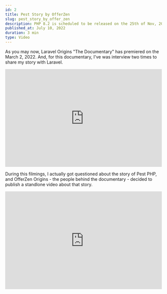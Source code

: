 ```yaml
---
id: 2
title: Pest Story by OfferZen
slug: pest_story_by_offer_zen
description: PHP 8.2 is scheduled to be released on the 25th of Nov, 2021. Of course, meanwhile, you may test the new features, syntax changes, and other improvements in your local environment.
published_at: July 10, 2022
duration: 3 min
type: Video
---
```


As you may now, Laravel Origins "The Documentary" has premiered on the March 2, 2022. And, for this documentary, I've was interview two times to share my story with Laravel.

<iframe width="100%" height="315" src="https://www.youtube.com/embed/127ng7botO4" title="YouTube video player" frameborder="0" allow="accelerometer; autoplay; clipboard-write; encrypted-media; gyroscope; picture-in-picture" allowfullscreen></iframe>

During this filmings, I actually got questioned about the story of Pest PHP, and 
OfferZen Origins - the people behind the documentary - decided to publish a standlone video about that story.

<iframe width="100%" height="315" src="https://www.youtube.com/embed/TdtJluPnl6E" title="YouTube video player" frameborder="0" allow="accelerometer; autoplay; clipboard-write; encrypted-media; gyroscope; picture-in-picture" allowfullscreen></iframe>
